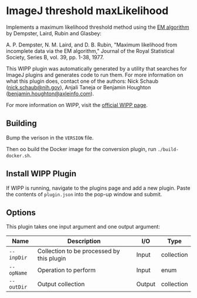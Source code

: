 # ImageJ threshold maxLikelihood

Implements a maximum likelihood threshold method using the [EM algorithm](https://en.wikipedia.org/wiki/Expectation%E2%80%93maximization_algorithm) 
by Dempster, Laird, Rubin and Glasbey:

A. P. Dempster, N. M. Laird, and D. B. Rubin, "Maximum likelihood from 
incomplete data via the EM algorithm," Journal of the Royal Statistical Society, 
Series B, vol. 39, pp. 1-38, 1977.

This WIPP plugin was automatically generated by a utility that searches for
ImageJ plugins and generates code to run them. For more information on what this
plugin does, contact one of the authors: Nick Schaub (nick.schaub@nih.gov), 
Anjali Taneja or Benjamin Houghton (benjamin.houghton@axleinfo.com).

For more information on WIPP, visit the [official WIPP page](https://isg.nist.gov/deepzoomweb/software/wipp).

## Building

Bump the verison in the `VERSION` file.

Then oo build the Docker image for the conversion plugin, run
`./build-docker.sh`.

## Install WIPP Plugin

If WIPP is running, navigate to the plugins page and add a new plugin.
Paste the contents of `plugin.json` into the pop-up window and submit.

## Options

This plugin takes one input argument and one output argument:

| Name          | Description             | I/O    | Type   |
|---------------|-------------------------|--------|--------|
| `--inpDir` | Collection to be processed by this plugin | Input | collection |
| `--opName` | Operation to perform | Input | enum |
| `--outDir` | Output collection | Output | collection |

